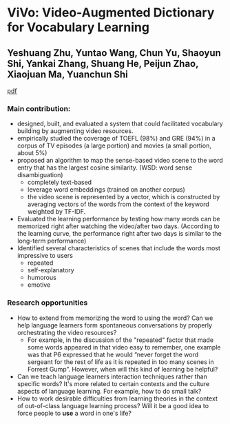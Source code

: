 ViVo: Video-Augmented Dictionary for Vocabulary Learning
========================================================

Yeshuang Zhu, Yuntao Wang, Chun Yu, Shaoyun Shi, Yankai Zhang, Shuang He, Peijun Zhao, Xiaojuan Ma, Yuanchun Shi
----------------------------------------------------------------------------------------------------------------
[pdf](http://delivery.acm.org/10.1145/3030000/3025779/p5568-zhu.pdf?ip=128.237.209.200&id=3025779&acc=ACTIVE%20SERVICE&key=A792924B58C015C1%2E5A12BE0369099858%2E4D4702B0C3E38B35%2E4D4702B0C3E38B35&__acm__=1525212541_be1df525ddc992b74e8e8850a88a2f7e)

### Main contribution:
* designed, built, and evaluated a system that could facilitated vocabulary building by augmenting video resources.
* empirically studied the coverage of TOEFL (98%) and GRE (94%) in a corpus of TV episodes (a large portion) and movies (a small portion, about 5%)
* proposed an algorithm to map the sense-based video scene to the word entry that has the largest cosine similarity. (WSD: word sense disambiguation)
  - completely text-based
  - leverage word embeddings (trained on another corpus)
  - the video scene is represented by a vector, which is constructed by averaging vectors of the words from the context of the keyword weighted by TF-IDF.
* Evaluated the learning performance by testing how many words can be memorized right after watching the video/after two days. (According to the learning curve, the performance right after two days is similar to the long-term performance)
* Identified several characteristics of scenes that include the words most impressive to users
  - repeated
  - self-explanatory
  - humorous
  - emotive

### Research opportunities
* How to extend from memorizing the word to using the word? Can we help language learners form spontaneous conversations by properly orchestrating the video resources?
  - For example, in the discussion of the "repeated" factor that made some words appeared in that video easy to remember, one example was that P6 expressed that he would “never forget the word sergeant for the rest of life as it is repeated in too many scenes in Forrest Gump”. However, when will this kind of learning be helpful?
* Can we teach language learners interaction techniques rather than specific words? It's more related to certain contexts and the culture aspects of language learning. For example, how to do small talk?
* How to work desirable difficulties from learning theories in the context of out-of-class language learning process? Will it be a good idea to force people to **use** a word in one's life?
